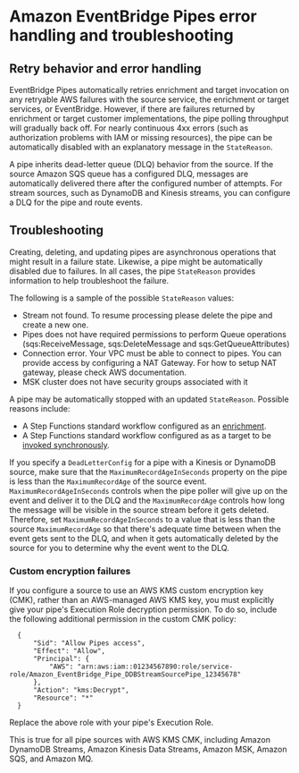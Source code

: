 # Amazon EventBridge Pipes error handling and troubleshooting<a name="eb-pipes-error-troubleshooting"></a>

## Retry behavior and error handling<a name="pipes-error-handling"></a>

EventBridge Pipes automatically retries enrichment and target invocation on any retryable AWS failures with the source service, the enrichment or target services, or EventBridge\. However, if there are failures returned by enrichment or target customer implementations, the pipe polling throughput will gradually back off\. For nearly continuous 4xx errors \(such as authorization problems with IAM or missing resources\), the pipe can be automatically disabled with an explanatory message in the `StateReason`\.

A pipe inherits dead\-letter queue \(DLQ\) behavior from the source\. If the source Amazon SQS queue has a configured DLQ, messages are automatically delivered there after the configured number of attempts\. For stream sources, such as DynamoDB and Kinesis streams, you can configure a DLQ for the pipe and route events\.

## Troubleshooting<a name="pipes-troubleshooting"></a>

Creating, deleting, and updating pipes are asynchronous operations that might result in a failure state\. Likewise, a pipe might be automatically disabled due to failures\. In all cases, the pipe `StateReason` provides information to help troubleshoot the failure\.

The following is a sample of the possible `StateReason` values:
+ Stream not found\. To resume processing please delete the pipe and create a new one\.
+ Pipes does not have required permissions to perform Queue operations \(sqs:ReceiveMessage, sqs:DeleteMessage and sqs:GetQueueAttributes\)
+ Connection error\. Your VPC must be able to connect to pipes\. You can provide access by configuring a NAT Gateway\. For how to setup NAT gateway, please check AWS documentation\.
+ MSK cluster does not have security groups associated with it

A pipe may be automatically stopped with an updated `StateReason`\. Possible reasons include:
+ A Step Functions standard workflow configured as an [enrichment](https://docs.aws.amazon.com/eventbridge/latest/userguide/eb-pipes.html#pipes-enrichment)\.
+ A Step Functions standard workflow configured as as a target to be [invoked synchronously](https://docs.aws.amazon.com/eventbridge/latest/userguide/eb-pipes.html#pipes-invocation)\.

If you specify a `DeadLetterConfig` for a pipe with a Kinesis or DynamoDB source, make sure that the `MaximumRecordAgeInSeconds` property on the pipe is less than the `MaximumRecordAge` of the source event\. `MaximumRecordAgeInSeconds` controls when the pipe poller will give up on the event and deliver it to the DLQ and the `MaximumRecordAge` controls how long the message will be visible in the source stream before it gets deleted\. Therefore, set `MaximumRecordAgeInSeconds` to a value that is less than the source `MaximumRecordAge` so that there's adequate time between when the event gets sent to the DLQ, and when it gets automatically deleted by the source for you to determine why the event went to the DLQ\.

### Custom encryption failures<a name="pipes-error-handling-cms"></a>

If you configure a source to use an AWS KMS custom encryption key \(CMK\), rather than an AWS\-managed AWS KMS key, you must explicitly give your pipe's Execution Role decryption permission\. To do so, include the following additional permission in the custom CMK policy:

```
  {
      "Sid": "Allow Pipes access",
      "Effect": "Allow",
      "Principal": {
          "AWS": "arn:aws:iam::01234567890:role/service-role/Amazon_EventBridge_Pipe_DDBStreamSourcePipe_12345678"
      },
      "Action": "kms:Decrypt",
      "Resource": "*"
  }
```

Replace the above role with your pipe's Execution Role\.

This is true for all pipe sources with AWS KMS CMK, including Amazon DynamoDB Streams, Amazon Kinesis Data Streams, Amazon MSK, Amazon SQS, and Amazon MQ\.